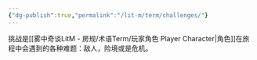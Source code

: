 ```yaml
---
{"dg-publish":true,"permalink":"/lit-m/term/challenges/"}
---
```


挑战是[[雾中奇谈LitM - 房规/术语Term/玩家角色 Player Character\|角色]]在旅程中会遇到的各种难题：敌人，险境或是危机。